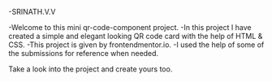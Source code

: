 -SRINATH.V.V

-Welcome to this mini qr-code-component project.
-In this project I have created a simple and elegant looking QR code card with the help of HTML & CSS.
-This project is given by frontendmentor.io.
-I used the help of some of the submissions for reference when needed.

Take a look into the project and create yours too.
